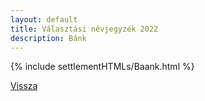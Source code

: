 ```yaml
---
layout: default
title: Választási névjegyzék 2022
description: Bánk
---
```


{% include settlementHTMLs/Baank.html %}

[Vissza](./)